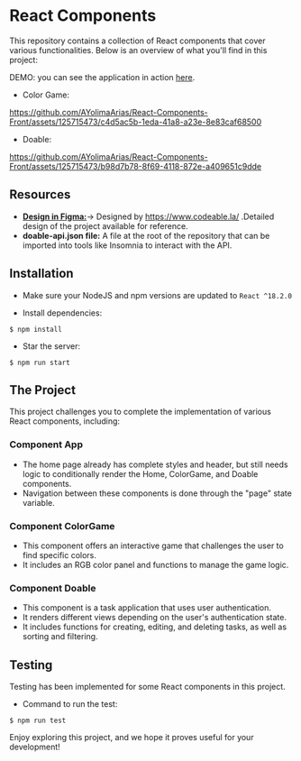 # React Components

This repository contains a collection of React components that cover various functionalities. Below is an overview of what you'll find in this project:

 DEMO: you can see the application in action [here](https://react-components-angelica.netlify.app/).

- Color Game:

https://github.com/AYolimaArias/React-Components-Front/assets/125715473/c4d5ac5b-1eda-41a8-a23e-8e83caf68500

- Doable:

https://github.com/AYolimaArias/React-Components-Front/assets/125715473/b98d7b78-8f69-4118-872e-a409651c9dde

## Resources

- [**Design in Figma:**](https://www.figma.com/file/QJQjUm1zlJmtB7NrVFKBwX/React-Evaluation?type=design&node-id=0-1&mode=design)-> Designed by https://www.codeable.la/ .Detailed design of the project available for reference.
- **doable-api.json file:** A file at the root of the repository that can be imported into tools like Insomnia to interact with the API.

## Installation

- Make sure your NodeJS and npm versions are updated to `React ^18.2.0`

- Install dependencies: 

```
$ npm install
```

- Star the server: 

```
$ npm run start
```

## The Project
This project challenges you to complete the implementation of various React components, including:

### Component App
- The home page already has complete styles and header, but still needs logic to conditionally render the Home, ColorGame, and Doable components.
- Navigation between these components is done through the "page" state variable.

### Component ColorGame
- This component offers an interactive game that challenges the user to find specific colors.
- It includes an RGB color panel and functions to manage the game logic.

### Component Doable
- This component is a task application that uses user authentication.
- It renders different views depending on the user's authentication state.
- It includes functions for creating, editing, and deleting tasks, as well as sorting and filtering.

## Testing
Testing has been implemented for some React components in this project.

- Command to run the test:

```
$ npm run test
```

Enjoy exploring this project, and we hope it proves useful for your development!
